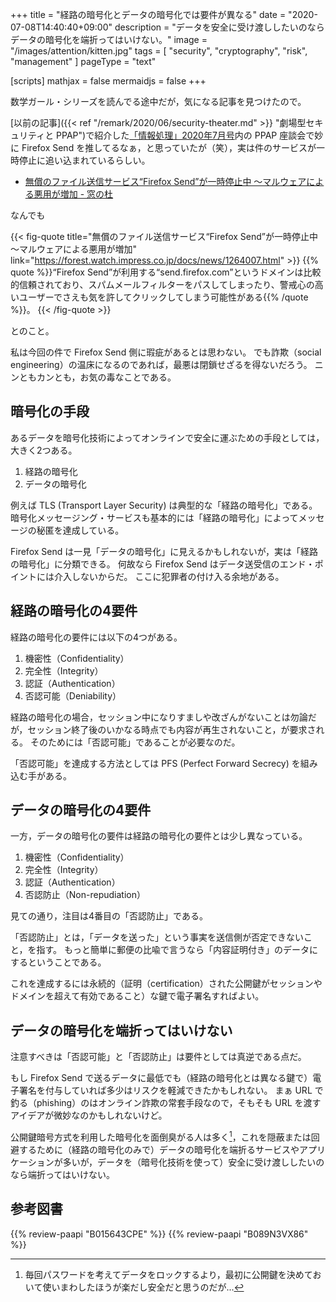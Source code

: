 +++
title = "経路の暗号化とデータの暗号化では要件が異なる"
date =  "2020-07-08T14:40:40+09:00"
description = "データを安全に受け渡ししたいのならデータの暗号化を端折ってはいけない。"
image = "/images/attention/kitten.jpg"
tags = [ "security", "cryptography", "risk", "management" ]
pageType = "text"

[scripts]
  mathjax = false
  mermaidjs = false
+++

数学ガール・シリーズを読んでる途中だが，気になる記事を見つけたので。

[以前の記事]({{< ref "/remark/2020/06/security-theater.md" >}} "劇場型セキュリティと PPAP")で紹介した[「情報処理」2020年7月号]内の PPAP 座談会で妙に Firefox Send を推してるなぁ，と思っていたが（笑），実は件のサービスが一時停止に追い込まれているらしい。

- [無償のファイル送信サービス“Firefox Send”が一時停止中 ～マルウェアによる悪用が増加 - 窓の杜](https://forest.watch.impress.co.jp/docs/news/1264007.html)

なんでも

{{< fig-quote title="無償のファイル送信サービス“Firefox Send”が一時停止中 ～マルウェアによる悪用が増加" link="https://forest.watch.impress.co.jp/docs/news/1264007.html" >}}
{{% quote %}}“Firefox Send”が利用する“send.firefox.com”というドメインは比較的信頼されており、スパムメールフィルターをパスしてしまったり、警戒心の高いユーザーでさえも気を許してクリックしてしまう可能性がある{{% /quote %}}。
{{< /fig-quote >}}

とのこと。

私は今回の件で Firefox Send 側に瑕疵があるとは思わない。
でも詐欺（social engineering）の温床になるのであれば，最悪は閉鎖せざるを得ないだろう。
ニンともカンとも，お気の毒なことである。

## 暗号化の手段

あるデータを暗号化技術によってオンラインで安全に運ぶための手段としては，大きく2つある。

1. 経路の暗号化
1. データの暗号化

例えば TLS (Transport Layer Security) は典型的な「経路の暗号化」である。
暗号化メッセージング・サービスも基本的には「経路の暗号化」によってメッセージの秘匿を達成している。

Firefox Send は一見「データの暗号化」に見えるかもしれないが，実は「経路の暗号化」に分類できる。
何故なら Firefox Send はデータ送受信のエンド・ポイントには介入しないからだ。
ここに犯罪者の付け入る余地がある。

## 経路の暗号化の4要件

経路の暗号化の要件には以下の4つがある。

1. 機密性（Confidentiality）
2. 完全性（Integrity）
3. 認証（Authentication）
4. 否認可能（Deniability）

経路の暗号化の場合，セッション中になりすましや改ざんがないことは勿論だが，セッション終了後のいかなる時点でも内容が再生されないこと，が要求される。
そのためには「否認可能」であることが必要なのだ。

「否認可能」を達成する方法としては PFS (Perfect Forward Secrecy) を組み込む手がある。

## データの暗号化の4要件

一方，データの暗号化の要件は経路の暗号化の要件とは少し異なっている。

1. 機密性（Confidentiality）
2. 完全性（Integrity）
3. 認証（Authentication）
4. 否認防止（Non-repudiation）

見ての通り，注目は4番目の「否認防止」である。

「否認防止」とは，「データを送った」という事実を送信側が否定できないこと，を指す。
もっと簡単に郵便の比喩で言うなら「内容証明付き」のデータにするということである。

これを達成するには永続的（証明（certification）された公開鍵がセッションやドメインを超えて有効であること）な鍵で電子署名すればよい。

## データの暗号化を端折ってはいけない

注意すべきは「否認可能」と「否認防止」は要件としては真逆である点だ。

もし Firefox Send で送るデータに最低でも（経路の暗号化とは異なる鍵で）電子署名を付与していれば多少はリスクを軽減できたかもしれない。
まぁ URL で釣る（phishing）のはオンライン詐欺の常套手段なので，そもそも URL を渡すアイデアが微妙なのかもしれないけど。

公開鍵暗号方式を利用した暗号化を面倒臭がる人は多く[^pwd1]，これを隠蔽または回避するために（経路の暗号化のみで）データの暗号化を端折るサービスやアプリケーションが多いが，データを（暗号化技術を使って）安全に受け渡ししたいのなら端折ってはいけない。

[^pwd1]: 毎回パスワードを考えてデータをロックするより，最初に公開鍵を決めておいて使いまわしたほうが楽だし安全だと思うのだが...

[「情報処理」2020年7月号]: https://www.amazon.co.jp/dp/B089N3VX86?tag=baldandersinf-22&linkCode=ogi&th=1&psc=1 "情報処理 2020年7月号 | 情報処理学会 | 科学・テクノロジー | Kindleストア | Amazon"

## 参考図書

{{% review-paapi "B015643CPE" %}} <!-- 暗号技術入門 第3版 -->
{{% review-paapi "B089N3VX86" %}} <!-- 情報処理 2020年7月号 -->
